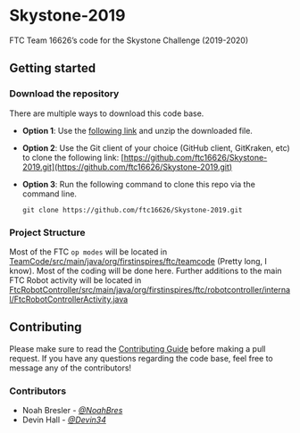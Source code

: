 # Skystone-2019

FTC Team 16626’s code for the Skystone Challenge (2019-2020)

## Getting started

### Download the repository

There are multiple ways to download this code base.

- **Option 1**: Use the [following link](https://github.com/ftc16626/Skystone-2019/archive/dev.zip) and unzip the downloaded file.
- **Option 2**: Use the Git client of your choice (GitHub client, GitKraken, etc) to clone the following link: [https://github.com/ftc16626/Skystone-2019.git](https://github.com/ftc16626/Skystone-2019.git)
- **Option 3**: Run the following command to clone this repo via the command line.

  `git clone https://github.com/ftc16626/Skystone-2019.git`

### Project Structure

Most of the FTC `op modes` will be located in [TeamCode/src/main/java/org/firstinspires/ftc/teamcode](TeamCode/src/main/java/org/firstinspires/ftc/teamcode) (Pretty long, I know). Most of the coding will be done here.
Further additions to the main FTC Robot activity will be located in [FtcRobotController/src/main/java/org/firstinspires/ftc/robotcontroller/internal/FtcRobotControllerActivity.java](FtcRobotController/src/main/java/org/firstinspires/ftc/robotcontroller/internal/FtcRobotControllerActivity.java)

## Contributing

Please make sure to read the [Contributing Guide](CONTRIBUTING.md) before making a pull request. If you have any questions regarding the code base, feel free to message any of the contributors!

### Contributors

- Noah Bresler - [_@NoahBres_](https://github.com/NoahBres)
- Devin Hall - [_@Devin34_](https://github.com/Devin34)
